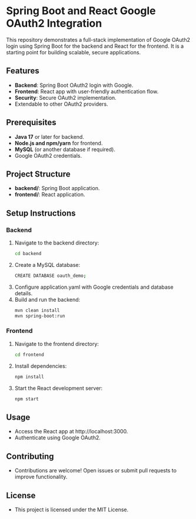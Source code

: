 # Spring Boot and React Google OAuth2 Integration

This repository demonstrates a full-stack implementation of Google OAuth2 login using Spring Boot for the backend and React for the frontend. It is a starting point for building scalable, secure applications.

## Features

- **Backend**: Spring Boot OAuth2 login with Google.
- **Frontend**: React app with user-friendly authentication flow.
- **Security**: Secure OAuth2 implementation.
- Extendable to other OAuth2 providers.

## Prerequisites

- **Java 17** or later for backend.
- **Node.js and npm/yarn** for frontend.
- **MySQL** (or another database if required).
- Google OAuth2 credentials.

## Project Structure

- **backend/**: Spring Boot application.
- **frontend/**: React application.

## Setup Instructions

### Backend

1. Navigate to the backend directory:
   ```bash
   cd backend

2. Create a MySQL database:
    ```bash
    CREATE DATABASE oauth_demo;

3. Configure application.yaml with Google credentials and database details.
4. Build and run the backend:
    ```bash
    mvn clean install
    mvn spring-boot:run

### Frontend

1. Navigate to the frontend directory:
    ```bash
    cd frontend

2. Install dependencies:
    ```bash
    npm install

3. Start the React development server:
    ```bash
    npm start

## Usage
 - Access the React app at http://localhost:3000.
 - Authenticate using Google OAuth2.

## Contributing
 - Contributions are welcome! Open issues or submit pull requests to improve functionality.

## License
 - This project is licensed under the MIT License.
